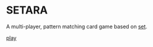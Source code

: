 # SETARA
A multi-player, pattern matching card game based on [set](https://en.wikipedia.org/wiki/Set_(card_game)).

[play](https://andremichelle.github.io/setara/)
